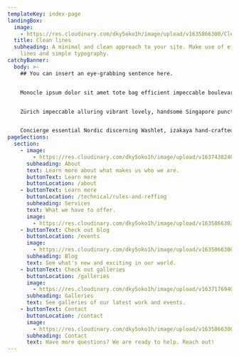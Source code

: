 ```yaml
---
templateKey: index-page
landingBox:
  image:
    - https://res.cloudinary.com/dky5oko1h/image/upload/v1635866300/Clean%20lines%20/hero_rrg9b4.jpg
  title: Clean lines
  subheading: A minimal and clean approach to your site. Make use of effective
    lines and simple typography.
catchyBanner:
  body: >-
    ## You can insert an eye-grabbing sentence here.


    Monocle ipsum dolor sit amet tote bag efficient impeccable boulevard, airport espresso remarkable quality of life Nordic sharp carefully curated perfect. Elegant boutique essential, quality of life discerning Toto Airbus A380 Singapore conversation. 


    Zürich impeccable alluring vibrant lovely, handsome Singapore punctual. Swiss emerging Muji liveable extraordinary, remarkable pintxos delightful. Concierge uniforms joy, wardrobe flat white the highest quality impeccable ryokan vibrant emerging perfect izakaya classic.


    Concierge essential Nordic discerning Washlet, izakaya hand-crafted ryokan. Sharp ryokan alluring soft power charming, concierge bureaux.
pageSections:
  section:
    - image:
        - https://res.cloudinary.com/dky5oko1h/image/upload/v1637438240/Clean%20lines%20/Gallery%20one/matthew-smith-Rfflri94rs8-unsplash_wvmkwl.jpg
      subheading: About
      text: Learn more about what makes us who we are.
      buttonText: Learn more
      buttonLocation: /about
    - buttonText: Learn more
      buttonLocation: /technical/rules-and-reffing
      subheading: Services
      text: What we have to offer.
      image:
        - https://res.cloudinary.com/dky5oko1h/image/upload/v1635866302/Clean%20lines%20/Gallery%20one/about_b5ced1.jpg
    - buttonText: Check out blog
      buttonLocation: /events
      image:
        - https://res.cloudinary.com/dky5oko1h/image/upload/v1635866300/Clean%20lines%20/Gallery%20one/services_gycc3d.jpg
      subheading: Blog
      text: See what's new and exciting in our world.
    - buttonText: Check out galleries
      buttonLocation: /galleries
      image:
        - https://res.cloudinary.com/dky5oko1h/image/upload/v1637176940/Clean%20lines%20/Gallery%20two/jay-mantri-TFyi0QOx08c-unsplash_twx0mv.jpg
      subheading: Galleries
      text: See galleries of our latest work and events.
    - buttonText: Contact
      buttonLocation: /contact
      image:
        - https://res.cloudinary.com/dky5oko1h/image/upload/v1635866300/Clean%20lines%20/Gallery%20one/contact_u1wuby.jpg
      subheading: Contact
      text: Have more questions? We are ready to help. Reach out!
---
```

